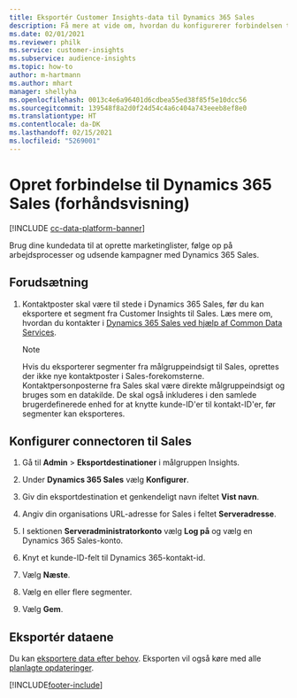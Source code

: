 ```yaml
---
title: Eksportér Customer Insights-data til Dynamics 365 Sales
description: Få mere at vide om, hvordan du konfigurerer forbindelsen til Dynamics 365 Sales.
ms.date: 02/01/2021
ms.reviewer: philk
ms.service: customer-insights
ms.subservice: audience-insights
ms.topic: how-to
author: m-hartmann
ms.author: mhart
manager: shellyha
ms.openlocfilehash: 0013c4e6a96401d6cdbea55ed38f85f5e10dcc56
ms.sourcegitcommit: 139548f8a2d0f24d54c4a6c404a743eeeb8ef8e0
ms.translationtype: HT
ms.contentlocale: da-DK
ms.lasthandoff: 02/15/2021
ms.locfileid: "5269001"
---
```

# <a name="connector-for-dynamics-365-sales-preview"></a>Opret forbindelse til Dynamics 365 Sales (forhåndsvisning)

[!INCLUDE [cc-data-platform-banner](../includes/cc-data-platform-banner.md)]

Brug dine kundedata til at oprette marketinglister, følge op på arbejdsprocesser og udsende kampagner med Dynamics 365 Sales.

## <a name="prerequisite"></a>Forudsætning

1. Kontaktposter skal være til stede i Dynamics 365 Sales, før du kan eksportere et segment fra Customer Insights til Sales. Læs mere om, hvordan du kontakter i [Dynamics 365 Sales ved hjælp af Common Data Services](connect-power-query.md).

   > [!NOTE]
   > Hvis du eksporterer segmenter fra målgruppeindsigt til Sales, oprettes der ikke nye kontaktposter i Sales-forekomsterne. Kontaktpersonposterne fra Sales skal være direkte målgruppeindsigt og bruges som en datakilde. De skal også inkluderes i den samlede brugerdefinerede enhed for at knytte kunde-ID'er til kontakt-ID'er, før segmenter kan eksporteres.

## <a name="configure-the-connector-for-sales"></a>Konfigurer connectoren til Sales

1. Gå til **Admin** > **Eksportdestinationer** i målgruppen Insights.

1. Under **Dynamics 365 Sales** vælg **Konfigurer**.

1. Giv din eksportdestination et genkendeligt navn ifeltet **Vist navn**.

1. Angiv din organisations URL-adresse for Sales i feltet **Serveradresse**.

1. I sektionen **Serveradministratorkonto** vælg **Log på** og vælg en Dynamics 365 Sales-konto.

1. Knyt et kunde-ID-felt til Dynamics 365-kontakt-id.

1. Vælg **Næste**.

1. Vælg en eller flere segmenter.

1. Vælg **Gem**.

## <a name="export-the-data"></a>Eksportér dataene

Du kan [eksportere data efter behov](export-destinations.md). Eksporten vil også køre med alle [planlagte opdateringer](system.md#schedule-tab).


[!INCLUDE[footer-include](../includes/footer-banner.md)]
